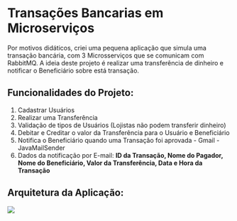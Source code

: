 <h1>Transações Bancarias em Microserviços</h1>
<p>Por motivos didáticos, criei uma pequena aplicação que simula uma transação bancária, com 3 Microsserviços que se comunicam com RabbitMQ. A ideia deste projeto é realizar uma transferência de dinheiro e notificar o Beneficiário sobre está transação.</p>
<h2>Funcionalidades do Projeto:</h2>
<ol>
  <li>Cadastrar Usuários</li>
  <li>Realizar uma Transferência</li>
  <li>Validação de tipos de Usuários (Lojistas não podem transferir dinheiro)</li>
  <li>Debitar e Creditar o valor da Transferência para o Usuário e Beneficiário</li>
  <li>Notifica o Beneficiário quando uma Transação foi aprovada - Gmail - JavaMailSender</li>
  <li>Dados da notificação por E-mail: <strong>ID da Transação, Nome do Pagador, Nome do Beneficiário, Valor da Transferência, Data e Hora da Transação</strong></li>
</ol>
<h2>Arquitetura da Aplicação:</h2>
<img src="https://github.com/user-attachments/assets/aee6d6ab-db92-4bc6-96f8-f550751cb746">
